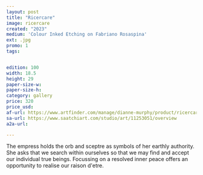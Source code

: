 ```yaml
---
layout: post
title: "Ricercare"
image: ricercare
created: "2023"
medium: 'Colour Inked Etching on Fabriano Rosaspina'
ext: .jpg
promo: 1
tags:


edition: 100
width: 18.5
height: 29
paper-size-w:
paper-size-h:
category: gallery
price: 320
price_usd: 
af-url: https://www.artfinder.com/manage/dianne-murphy/product/ricercare/
sa-url: https://www.saatchiart.com/studio/art/11253051/overview
a2a-url: 

---
```

The empress holds the orb and sceptre as symbols of her earthly authority. She asks that we search within ourselves so that we may find and accept our individual true beings. Focussing on a resolved inner peace offers an opportunity to realise our raison d'etre.
